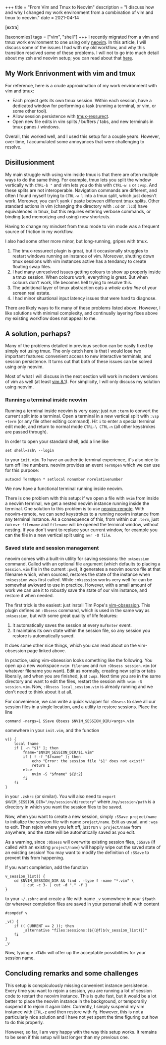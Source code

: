 +++
title = "From Vim and Tmux to Neovim"
description = "I discuss how and why I changed my work environment from a combination of vim and tmux to neovim."
date = 2021-04-14

[extra]

[taxonomies]
tags = ["vim", "shell"]
+++
I recently migrated from a vim and tmux work environment to one using only [neovim](https://neovim.io/).
In this article, I will discuss some of the issues I had with my old workflow, and why this transition resolved some of these problems.
I will not to go into much detail about my zsh and neovim setup; you can read about that [here](@/writing/setting_up_a_work_environment_with_zsh_and_neovim.md).

## My Work Enrivonment with vim and tmux
For reference, here is a crude approximation of my work environment with vim and tmux:

- Each project gets its own tmux session.
Within each session, have a dedicated window for performing a task (running a terminal, or vim, or some other tool).
- Allow session persistence with [tmux-ressurect](https://github.com/tmux-plugins/tmux-resurrect).
- Open new file edits in vim splits / buffers / tabs, and new terminals in tmux panes / windows.

Overall, this worked well, and I used this setup for a couple years.
However, over time, I accumulated some annoyances that were challenging to resolve.

## Disillusionment
My main struggle with using vim inside tmux is that there are often multiple ways to do the same thing.
For example, tmux lets you split the window vertically with `CTRL-b "` and vim lets you do this with `CTRL-w s` or `:vsp`.
And these splits are not interoperable.
Navigation commands are different, and often I found myself trying to `CTRL-w l` into a tmux split, which just doesn't work.
Moreover, you can't yank / paste between different tmux splits.
Other standard actions in vim (changing the directory with `:cd` or `:lcd`) have equivalences in tmux, but this requires entering verbose commands, or binding (and memorizing and using) new shortcuts.

Having to change my mindset from tmux mode to vim mode was a frequent source of friction in my workflow.

I also had some other more minor, but long-running, gripes with tmux.

1. The tmux-ressurect plugin is great, but it occasionally struggles to restart windows running an instance of vim.
Moreover, shutting down tmux sessions with vim instances active has a tendancy to create floating swap files.
2. I had many unresolved issues getting colours to show up properly inside a tmux session.
When colours work, everything is great.
But when colours don't work, life becomes hell trying to resolve this.
3. The additional layer of tmux abstraction eats a _whole extra line_ of your screen real estate.
4. I had minor situational input latency issues that were hard to diagnose.

There are likely ways to fix many of these problems listed above.
However, I like solutions with minimal complexity, and continually layering fixes above my existing workflow does not appeal to me.

## A solution, perhaps?
Many of the problems detailed in previous section can be easily fixed by simply not using tmux.
The only catch here is that I would lose two important features: convenient access to new interactive terminals, and session persistence.
It turns out that both of these issues can be solved using only neovim.

Most of what I will discuss in the next section will work in modern versions of vim as well (at least [vim 8.1](https://www.vim.org/vim-8.1-released.php)).
For simplicity, I will only discuss my solution using neovim.

### Running a terminal inside neovim
Running a terminal inside neovim is very easy: just run `:term` to convert the current split into a terminal.
Open a terminal in a new vertical split with `:vsp +term` (or any file other editing command).
Hit `i` to enter a special terminal edit mode, and return to normal mode `CTRL-\ CTRL-n` (all other keystrokes are passed through).

In order to open your standard shell, add a line like
```
set shell=zsh\ --login
```
to your `init.vim`.
To have an authentic terminal experience, it's also nice to turn off line numbers.
neovim provides an event `TermOpen` which we can use for this purpose:
```
autocmd TermOpen * setlocal nonumber norelativenumber
```
We now have a functional terminal running inside neovim.

There is one problem with this setup: if we open a file with `nvim` from inside a neovim terminal, we get a nested neovim instance running inside the terminal.
One solution to this problem is to use [neovim-remote](https://github.com/mhinz/neovim-remote).
With neovim-remote, we can send keystrokes to a running neovim instance from any terminal instance.
As a consequence of this, from within our `:term`, just run `nvr filename` and `filename` will be opened the terminal window, without nesting.
If you don't want to replace your current window, for example you can the file in a new vertical split using `nvr -O file`.

### Saved state and session management
neovim comes with a built-in utility for saving sessions: the `:mksession` command.
Called with an optional file argument (which defaults to placing a `Session.vim` file in the current `:pwd`), it generates a neovim source file at that filename which, when sourced, restores the state of the instance when `:mksession` was first called.
While `:mksession` works very well for can be somewhat awkward to use in practice.
However, with a small amount of work we can use it to robustly save the state of our vim instance, and restore it when needed.

The first trick is the easiest: just install Tim Pope's [vim-obsession](https://github.com/tpope/vim-obsession).
This plugin defines an `:Obsess` command, which is used in the same way as `:mksession`, but with some great quality of life features:

1. It automatically saves the session at every `BufEnter` event.
2. It maintains its own state within the session file, so any session you restore is automatically saved.

It does some other nice things, which you can read about on the vim-obsession page linked above.

In practice, using vim-obsession looks something like the following.
You open up a new workspace `nvim filename` and run `:Obsess session.vim` (or whatever filename you want).
Edit as normally, creating new splits or tabs liberally, and when you are finished, just `:wqa`.
Next time you are in the same directory and want to edit the files, restart the session with `nvim -S session.vim`.
Now, `:Obsess local_session.vim` is already running and we don't need to think about it at all.

For convenience, we can write a quick wrapper for `:Obsess` to save all our session files in a single location, and a utility to restore sessions.
Place the line
```
command -nargs=1 SSave Obsess $NVIM_SESSION_DIR/<args>.vim
```
somewhere in your `init.vim`, and the function
```
v() {
    local fname
    if [ -n "$1" ]; then
        fname="$NVIM_SESSION_DIR/$1.vim"
        if [ ! -f "$fname" ]; then
            echo "Error: the session file '$1' does not exist!"
            return 1
        else
            nvim -S "$fname" ${@:2}
        fi
    fi
}
```
in your `.zshrc` (or similar).
You will also need to `export $NVIM_SESSION_DIR="/my/session/directory"` where `/my/session/path` is a directory in which you want the session files to be saved.

Now, when you want to create a new session, simply `:SSave project/name` to initialize the session file with name `project/name`.
Edit as usual, and `:wqa` to exit.
Then rejoin where you left off, just run `v project/name` from anywhere, and the state will be automatically saved as you edit.

As a warning, since `:Obsess` will overwrite existing session files, `:SSave` (if called with an existing `project/name`) will happily wipe out the saved state of an existing session!
You may want to modify the definition of `:SSave` to prevent this from happening.

If you want completion, add the function
``` 
v_session_list() {
    cd $NVIM_SESSION_DIR && find . -type f -name "*.vim" \
        | cut -c 3- | cut -d "." -f 1
}
```
to your `~/.zshrc` and create a file with name `_v` somewhere in your `$fpath` (or wherever completion files are saved in your personal shell) with content
```
#compdef v

_v() {
    if (( CURRENT == 2 )); then
        _alternative "files:sessions:(${(@f)$(v_session_list)})"
    fi
}
_v
```
Now, typing `v <TAB>` will offer up the acceptable possibilities for your session name.

## Concluding remarks and some challenges
This setup is conspiculously missing convenient instance persistence.
Every time you want to rejoin a session, you are running a lot of session code to restart the neovim instance.
This is quite fast, but it would be a lot better to place the neovim instance in the background, or temporarily suspend it to rejoin it again later.
Currently, I simply suspend my vim instance with `CTRL-z` and then restore with `fg`.
However, this is not a particularly nice solution and I have not yet spent the time figuring out how to do this properly.

However, so far, I am very happy with the way this setup works.
It remains to be seen if this setup will last longer than my previous one.
